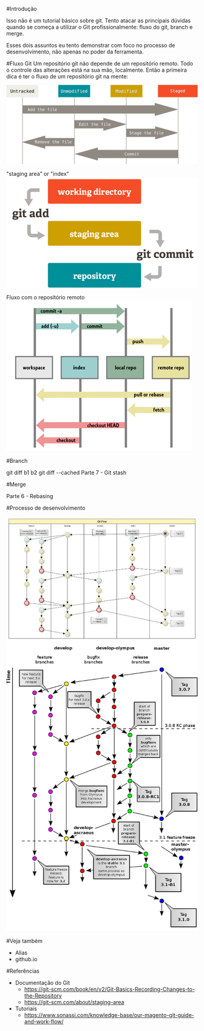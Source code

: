 #Introdução

Isso não é um tutorial básico sobre git. Tento atacar as principais dúvidas quando se começa a utilizar o Git profissionalmente: fluxo do git, branch e merge.

Esses dois assuntos eu tento demonstrar com foco no processo de desenvolvimento, não apenas no poder da ferramenta.

#Fluxo Git
Um repositório git não depende de um repositório remoto. Todo o controle das alterações está na sua mão, localmente. Então a primeira dica é ter o fluxo de um repositório git na mente: 

![Ciclo de vida dos arquivos](img/git-status-lifecycle.png)

"staging area" or "index"
![Áreas de armazenamento](img/git-working_directory-stage_area-repository.png)

Fluxo com o repositório remoto
![Fluxo com o repositório remoto](img/git-index_structure.png)

#Branch

git diff b1 b2
git diff --cached
Parte 7 - Git stash

#Merge

Parte 6 - Rebasing




#Processo de desenvolvimento

![Git-flow](img/git-flow-overview.jpg)
![Git-workflow](img/git-workflow.png)


#Veja também
- Alias
- github.io

#Referências
- Documentação do Git
    - https://git-scm.com/book/en/v2/Git-Basics-Recording-Changes-to-the-Repository
    - https://git-scm.com/about/staging-area
- Tutoriais
    - https://www.sonassi.com/knowledge-base/our-magento-git-guide-and-work-flow/
